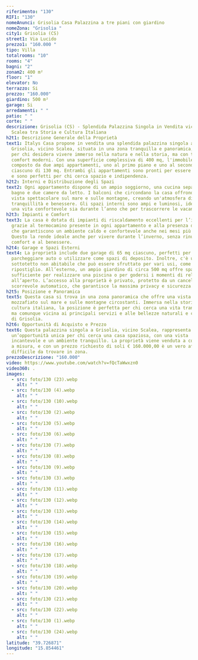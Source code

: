 ```yaml
---
riferimento: "130"
RIF1: "130"
nomeAnunci: Grisolia Casa Palazzina a tre piani con giardino
nomeZona: "Grisolia "
city1: Grisolia (CS)
street1: Via Lucido
prezzo1: "160.000 "
tipo: Villa
totalrooms: "10"
rooms: "4"
bagni: "2"
zonam2: 400 m²
floor: "1"
elevator: No
terrazzo: Si
prezzo: "160.000"
giardino: 500 m²
garage: Si
arredamenti: " "
patio: " "
corte: " "
descrizione: Grisolia (CS) - Splendida Palazzina Singola in Vendita vicino
  Scalea tra Storia e Cultura Italiana
h2t1: Descrizione Generale della Proprietà
text1: Italys Casa propone in vendita una splendida palazzina singola a
  Grisolia, vicino Scalea, situata in una zona tranquilla e panoramica, ideale
  per chi desidera vivere immerso nella natura e nella storia, ma con tutti i
  comfort moderni. Con una superficie complessiva di 400 mq, l'immobile è
  composto da due ampi appartamenti, uno al primo piano e uno al secondo piano,
  ciascuno di 130 mq. Entrambi gli appartamenti sono pronti per essere abitati,
  e sono perfetti per chi cerca spazio e indipendenza.
h2t2: Interni e Distribuzione degli Spazi
text2: Ogni appartamento dispone di un ampio soggiorno, una cucina separata, un
  bagno e due camere da letto. I balconi che circondano la casa offrono una
  vista spettacolare sul mare e sulle montagne, creando un'atmosfera di
  tranquillità e benessere. Gli spazi interni sono ampi e luminosi, ideali per
  una vita confortevole sia durante l’anno che per trascorrere le vacanze.
h2t3: Impianti e Comfort
text3: La casa è dotata di impianti di riscaldamento eccellenti per l’inverno,
  grazie al termocamino presente in ogni appartamento e alla presenza di caldaie
  che garantiscono un ambiente caldo e confortevole anche nei mesi più freddi.
  Questo la rende ideale anche per vivere durante l’inverno, senza rinunciare al
  comfort e al benessere.
h2t4: Garage e Spazi Esterni
text4: La proprietà include due garage di 65 mq ciascuno, perfetti per
  parcheggiare auto o utilizzare come spazi di deposito. Inoltre, c'è un
  sottotetto non abitabile che può essere sfruttato per vari usi, come studio o
  ripostiglio. All’esterno, un ampio giardino di circa 500 mq offre spazio
  sufficiente per realizzare una piscina o per godersi i momenti di relax
  all’aperto. L’accesso alla proprietà è privato, protetto da un cancello
  scorrevole automatico, che garantisce la massima privacy e sicurezza.
h2t5: Posizione e Panoramica
text5: Questa casa si trova in una zona panoramica che offre una vista
  mozzafiato sul mare e sulle montagne circostanti. Immersa nella storia e nella
  cultura italiana, la posizione è perfetta per chi cerca una vita tranquilla,
  ma comunque vicina ai principali servizi e alle bellezze naturali e culturali
  di Grisolia.
h2t6: Opportunità di Acquisto e Prezzo
text6: Questa palazzina singola a Grisolia, vicino Scalea, rappresenta
  un’opportunità unica per chi cerca una casa spaziosa, con una vista
  incantevole e un ambiente tranquillo. La proprietà viene venduta a corpo e non
  a misura, e con un prezzo richiesto di soli € 160.000,00 è un vero affare,
  difficile da trovare in zona.
prezzoDescrizione: "160.000"
video: https://www.youtube.com/watch?v=fQcTaWwxzn0
video360: .
images:
  - src: foto/130 (23).webp
    alt: " "
  - src: foto/130 (4).webp
    alt: " "
  - src: foto/130 (10).webp
    alt: " "
  - src: foto/130 (2).webp
    alt: " "
  - src: foto/130 (5).webp
    alt: " "
  - src: foto/130 (6).webp
    alt: " "
  - src: foto/130 (7).webp
    alt: " "
  - src: foto/130 (8).webp
    alt: " "
  - src: foto/130 (9).webp
    alt: " "
  - src: foto/130 (3).webp
    alt: " "
  - src: foto/130 (11).webp
    alt: " "
  - src: foto/130 (12).webp
    alt: " "
  - src: foto/130 (13).webp
    alt: " "
  - src: foto/130 (14).webp
    alt: " "
  - src: foto/130 (15).webp
    alt: " "
  - src: foto/130 (16).webp
    alt: " "
  - src: foto/130 (17).webp
    alt: " "
  - src: foto/130 (18).webp
    alt: " "
  - src: foto/130 (19).webp
    alt: " "
  - src: foto/130 (20).webp
    alt: " "
  - src: foto/130 (21).webp
    alt: " "
  - src: foto/130 (22).webp
    alt: " "
  - src: foto/130 (1).webp
    alt: " "
  - src: foto/130 (24).webp
    alt: " "
latitude: "39.726871"
longitude: "15.854461"
---
```

